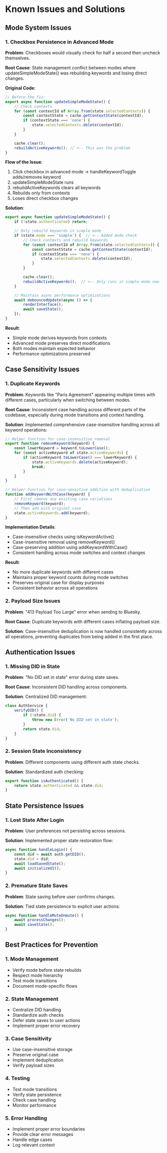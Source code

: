 # Known Issues and Solutions

## Mode System Issues

### 1. Checkbox Persistence in Advanced Mode

**Problem**: Checkboxes would visually check for half a second then uncheck themselves.

**Root Cause**: State management conflict between modes where updateSimpleModeState() was rebuilding keywords and losing direct changes.

**Original Code**:
```javascript
// Before the fix:
export async function updateSimpleModeState() {
    // Check contexts
    for (const contextId of Array.from(state.selectedContexts)) {
        const contextState = cache.getContextState(contextId);
        if (contextState === 'none') {
            state.selectedContexts.delete(contextId);
        }
    }

    cache.clear();
    rebuildActiveKeywords(); // <-- This was the problem
}
```

**Flow of the Issue**:
1. Click checkbox in advanced mode -> handleKeywordToggle adds/removes keyword
2. updateSimpleModeState runs
3. rebuildActiveKeywords clears all keywords
4. Rebuilds only from contexts
5. Loses direct checkbox changes

**Solution**:
```javascript
export async function updateSimpleModeState() {
    if (!state.authenticated) return;

    // Only rebuild keywords in simple mode
    if (state.mode === 'simple') {  // <-- Added mode check
        // Check contexts and rebuild keywords
        for (const contextId of Array.from(state.selectedContexts)) {
            const contextState = cache.getContextState(contextId);
            if (contextState === 'none') {
                state.selectedContexts.delete(contextId);
            }
        }

        cache.clear();
        rebuildActiveKeywords();  // <-- Only runs in simple mode now
    }

    // Maintain async performance optimizations
    await debouncedUpdate(async () => {
        renderInterface();
        await saveState();
    });
}
```

**Result**:
- Simple mode derives keywords from contexts
- Advanced mode preserves direct modifications
- Both modes maintain expected behavior
- Performance optimizations preserved

## Case Sensitivity Issues

### 1. Duplicate Keywords

**Problem**: Keywords like "Paris Agreement" appearing multiple times with different cases, particularly when switching between modes.

**Root Cause**: Inconsistent case handling across different parts of the codebase, especially during mode transitions and context handling.

**Solution**: Implemented comprehensive case-insensitive handling across all keyword operations:
```javascript
// Helper function for case-insensitive removal
export function removeKeyword(keyword) {
    const lowerKeyword = keyword.toLowerCase();
    for (const activeKeyword of state.activeKeywords) {
        if (activeKeyword.toLowerCase() === lowerKeyword) {
            state.activeKeywords.delete(activeKeyword);
            break;
        }
    }
}

// Helper function for case-sensitive addition with deduplication
function addKeywordWithCase(keyword) {
    // First remove any existing case variations
    removeKeyword(keyword);
    // Then add with original case
    state.activeKeywords.add(keyword);
}
```

**Implementation Details**:
- Case-insensitive checks using isKeywordActive()
- Case-insensitive removal using removeKeyword()
- Case-preserving addition using addKeywordWithCase()
- Consistent handling across mode switches and context changes

**Result**:
- No more duplicate keywords with different cases
- Maintains proper keyword counts during mode switches
- Preserves original case for display purposes
- Consistent behavior across all operations

### 2. Payload Size Issues

**Problem**: "413 Payload Too Large" error when sending to Bluesky.

**Root Cause**: Duplicate keywords with different cases inflating payload size.

**Solution**: Case-insensitive deduplication is now handled consistently across all operations, preventing duplicates from being added in the first place.

## Authentication Issues

### 1. Missing DID in State

**Problem**: "No DID set in state" error during state saves.

**Root Cause**: Inconsistent DID handling across components.

**Solution**: Centralized DID management:
```javascript
class AuthService {
    verifyDID() {
        if (!state.did) {
            throw new Error('No DID set in state');
        }
        return state.did;
    }
}
```

### 2. Session State Inconsistency

**Problem**: Different components using different auth state checks.

**Solution**: Standardized auth checking:
```javascript
export function isAuthenticated() {
    return state.authenticated && state.did;
}
```

## State Persistence Issues

### 1. Lost State After Login

**Problem**: User preferences not persisting across sessions.

**Solution**: Implemented proper state restoration flow:
```javascript
async function handleLogin() {
    const did = await auth.getDID();
    state.did = did;
    await loadSavedState();
    await initializeUI();
}
```

### 2. Premature State Saves

**Problem**: State saving before user confirms changes.

**Solution**: Tied state persistence to explicit user actions:
```javascript
async function handleMuteUnmute() {
    await processChanges();
    await saveState();
}
```

## Best Practices for Prevention

### 1. Mode Management
- Verify mode before state rebuilds
- Respect mode hierarchy
- Test mode transitions
- Document mode-specific flows

### 2. State Management
- Centralize DID handling
- Standardize auth checks
- Defer state saves to user actions
- Implement proper error recovery

### 3. Case Sensitivity
- Use case-insensitive storage
- Preserve original case
- Implement deduplication
- Verify payload sizes

### 4. Testing
- Test mode transitions
- Verify state persistence
- Check case handling
- Monitor performance

### 5. Error Handling
- Implement proper error boundaries
- Provide clear error messages
- Handle edge cases
- Log relevant context
